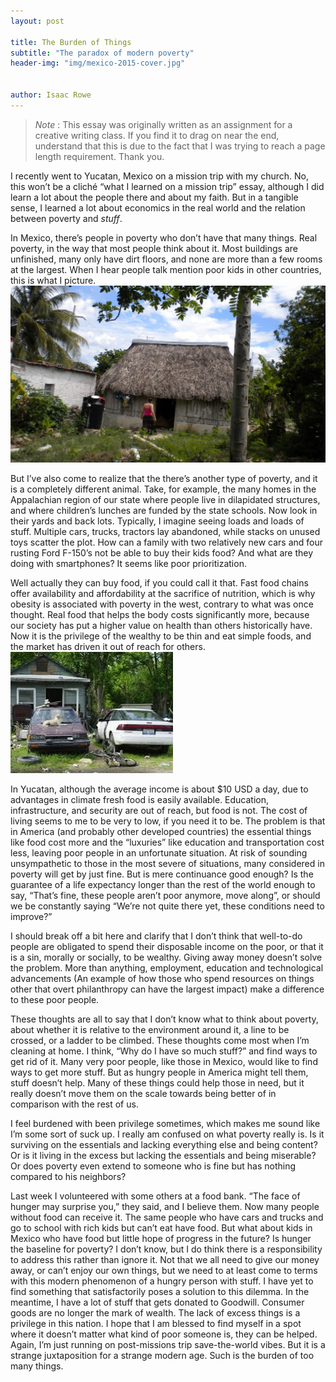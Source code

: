 ```yaml
---
layout: post

title: The Burden of Things
subtitle: "The paradox of modern poverty"
header-img: "img/mexico-2015-cover.jpg"


author: Isaac Rowe
---
```


>_Note_ : This essay was originally written as an assignment for a creative writing class. If you find it to drag on near the end, understand that this is due to the fact that I was trying to reach a page length requirement. Thank you.

I recently went to Yucatan, Mexico on a mission trip with my church. No, this won’t be a cliché “what I learned on a mission trip” essay, although I did learn a lot about the people there and about my faith. But in a tangible sense, I learned a lot about economics in the real world and the relation between poverty and _stuff_.

In Mexico, there’s people in poverty who don’t have that many things. Real poverty, in the way that most people think about it. Most buildings are unfinished, many only have dirt floors, and none are more than a few rooms at the largest. When I hear people talk mention poor kids in other countries, this is what I picture.![img alt text](/img/mexico-thatch.jpg)

But I’ve also come to realize that the there’s another type of poverty, and it is a completely different animal. Take, for example, the many homes in the Appalachian region of our state where people live in dilapidated structures, and where children’s lunches are funded by the state schools. Now look in their yards and back lots. Typically, I imagine seeing loads and loads of stuff. Multiple cars, trucks, tractors lay abandoned, while stacks on unused toys scatter the plot. How can a family with two relatively new cars and four rusting Ford F-150’s not be able to buy their kids food? And what are they doing with smartphones? It seems like poor prioritization.

Well actually they can buy food, if you could call it that. Fast food chains offer availability and affordability at the sacrifice of nutrition, which is why obesity is associated with poverty in the west, contrary to what was once thought. Real food that helps the body costs significantly more, because our society has put a higher value on health than others historically have. Now it is the privilege of the wealthy to be thin and eat simple foods, and the market has driven it out of reach for others.![img alt text](/img/american-poor.jpg)

In Yucatan, although the average income is about $10 USD a day, due to advantages in climate fresh food is easily available. Education, infrastructure, and security are out of reach, but food is not. The cost of living seems to me to be very to low, if you need it to be. The problem is that in America (and probably other developed countries) the essential things like food cost more and the “luxuries” like education and transportation cost less, leaving poor people in an unfortunate situation. At risk of sounding unsympathetic to those in the most severe of situations, many considered in poverty will get by just fine. But is mere continuance good enough? Is the guarantee of a life expectancy longer than the rest of the world enough to say, “That’s fine, these people aren’t poor anymore, move along”, or should we be constantly saying “We’re not quite there yet, these conditions need to improve?”

I should break off a bit here and clarify that I don’t think that well-to-do people are obligated to spend their disposable income on the poor, or that it is a sin, morally or socially, to be wealthy. Giving away money doesn’t solve the problem. More than anything, employment, education and technological advancements (An example of how those who spend resources on things other that overt philanthropy can have the largest impact) make a difference to these poor people.

These thoughts are all to say that I don’t know what to think about poverty, about whether it is relative to the environment around it, a line to be crossed, or a ladder to be climbed. These thoughts come most when I’m cleaning at home. I think, “Why do I have so much stuff?” and find ways to get rid of it. Many very poor people, like those in Mexico, would like to find ways to get more stuff. But as hungry people in America might tell them, stuff doesn’t help. Many of these things could help those in need, but it really doesn’t move them on the scale towards being better of in comparison with the rest of us.

I feel burdened with been privilege sometimes, which makes me sound like I’m some sort of suck up. I really am confused on what poverty really is. Is it surviving on the essentials and lacking everything else and being content? Or is it living in the excess but lacking the essentials and being miserable? Or does poverty even extend to someone who is fine but has nothing compared to his neighbors?

Last week I volunteered with some others at a food bank. “The face of hunger may surprise you,” they said, and I believe them. Now many people without food can receive it. The same people who have cars and trucks and go to school with rich kids but can’t eat have food. But what about kids in Mexico who have food but little hope of progress in the future? Is hunger the baseline for poverty? I don’t know, but I do think there is a responsibility to address this rather than ignore it. Not that we all need to give our money away, or can’t enjoy our own things, but we need to at least come to terms with this modern phenomenon of a hungry person with stuff. I have yet to find something that satisfactorily poses a solution to this dilemma. In the meantime, I have a lot of stuff that gets donated to Goodwill. Consumer goods are no longer the mark of wealth. The lack of excess things is a privilege in this nation. I hope that I am blessed to find myself in a spot where it doesn’t matter what kind of poor someone is, they can be helped. Again, I’m just running on post-missions trip save-the-world vibes. But it is a strange juxtaposition for a strange modern age. Such is the burden of too many things.